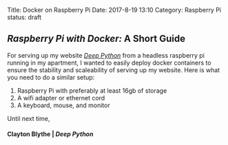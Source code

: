 Title: Docker on Raspberry Pi
Date: 2017-8-19 13:10
Category: Raspberry Pi
status: draft

## *Raspberry Pi with Docker:* A Short Guide

For serving up my website [*Deep Python*](http://deepython.com) from a headless raspberry pi running in my apartment, I wanted to easily deploy docker containers to ensure the stability and scaleability of serving up my website. Here is what you need to do a similar setup:

1. Raspberry Pi with preferably at least 16gb of storage
2. A wifi adapter or ethernet cord
3. A keyboard, mouse, and monitor



Until next time,
#### Clayton Blythe | *Deep Python*
